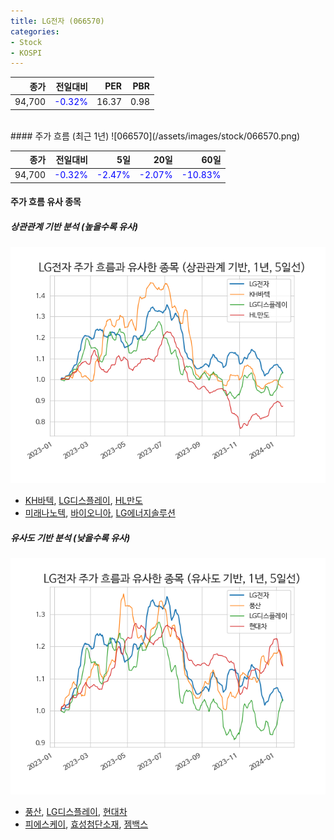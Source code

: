 ```yaml
---
title: LG전자 (066570)
categories:
- Stock
- KOSPI
---
```


|종가|전일대비|PER|PBR|
|---:|-------:|--:|---:|
|94,700|<span style="color: blue">-0.32%</span>|16.37|0.98|

<!-- more -->
<br>
#### 주가 흐름 (최근 1년)
![066570](/assets/images/stock/066570.png)

|종가|전일대비|5일|20일|60일|
|---:|-------:|--:|---:|---:|
|94,700|<span style="color: blue">-0.32%</span>|<span style="color: blue">-2.47%</span>|<span style="color: blue">-2.07%</span>|<span style="color: blue">-10.83%</span>|

<!-- more -->

#### 주가 흐름 유사 종목

##### 상관관계 기반 분석 (높을수록 유사)
![066570](/assets/images/stock/066570_corr.png)
- [KH바텍](/060720/), [LG디스플레이](/034220/), [HL만도](/204320/)
- [미래나노텍](/095500/), [바이오니아](/064550/), [LG에너지솔루션](/373220/)

##### 유사도 기반 분석 (낮을수록 유사)	
![066570](/assets/images/stock/066570_sim.png)
- [풍산](/103140/), [LG디스플레이](/034220/), [현대차](/005380/)
- [피에스케이](/319660/), [효성첨단소재](/298050/), [젬백스](/082270/)